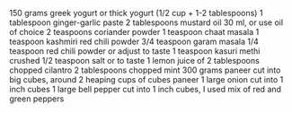 150 grams greek yogurt or thick yogurt (1/2 cup + 1-2 tablespoons)
1 tablespoon ginger-garlic paste
2 tablespoons mustard oil 30 ml, or use oil of choice
2 teaspoons coriander powder
1 teaspoon chaat masala
1 teaspoon kashmiri red chili powder
3/4 teaspoon garam masala
1/4 teaspoon red chili powder or adjust to taste
1 teaspoon kasuri methi crushed
1/2 teaspoon salt or to taste
1 lemon juice of
2 tablespoons chopped cilantro
2 tablespoons chopped mint
300 grams paneer cut into big cubes, around 2 heaping cups of cubes paneer
1 large onion cut into 1 inch cubes
1 large bell pepper cut into 1 inch cubes, I used mix of red and green peppers